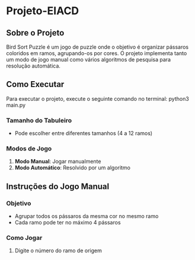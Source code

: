 # Projeto-EIACD

## Sobre o Projeto
Bird Sort Puzzle é um jogo de puzzle onde o objetivo é organizar pássaros coloridos em ramos, agrupando-os por cores. O projeto implementa tanto um modo de jogo manual como vários algoritmos de pesquisa para resolução automática.

## Como Executar
Para executar o projeto, execute o seguinte comando no terminal: python3 main.py

### Tamanho do Tabuleiro
- Pode escolher entre diferentes tamanhos (4 a 12 ramos)

### Modos de Jogo
1. **Modo Manual**: Jogar manualmente
2. **Modo Automático**: Resolvido por um algoritmo

## Instruções do Jogo Manual
### Objetivo
- Agrupar todos os pássaros da mesma cor no mesmo ramo
- Cada ramo pode ter no máximo 4 pássaros

### Como Jogar
1. Digite o número do ramo de origem
2. Digite o número do ramo de destino
3. O jogo irá mover automaticamente o máximo de pássaros possível

### Regras de Movimento
- Só é possível mover pássaros da mesma cor
- Movimentos seguem direções específicas:
  - **Ramos da Esquerda**:
    - Extração: direita → esquerda
    - Inserção: esquerda → direita
  - **Ramos da Direita**:
    - Extração: esquerda → direita
    - Inserção: direita → esquerda

## Modo Automático
### Algoritmos Disponíveis
1. **BFS** (Breadth-First Search)
   - Encontra a solução mais curta
   - Mais lento em puzzles grandes

2. **DFS** (Depth-First Search)
   - Rápido em encontrar uma solução
   - Pode não ser a solução mais curta

3. **IDDFS** (Iterative Deepening DFS)
   - Combina eficiência do DFS com otimalidade do BFS
   - Bom equilíbrio entre memória e qualidade

4. **UCS** (Uniform Cost Search)
   - Similar ao BFS neste puzzle
   - Todos os movimentos têm custo igual

5. **Greedy BFS**
   - Muito rápido
   - Soluções podem ser subótimas

6. **A***
   - Equilibra velocidade e qualidade
   - Usa heurísticas inteligentes

7. **Weighted A*** (W=1.5)
   - Mais rápido que A*
   - Sacrifica um pouco da qualidade

## Condições de Vitória
- Todos os pássaros da mesma cor agrupados no mesmo ramo
- Ramos devem estar ou completamente cheios (4 pássaros) ou vazios

## Modificações Possíveis
1. Alterar tamanho do puzzle (4-12 ramos)
2. Escolher diferentes algoritmos de resolução
3. Ajustar parâmetros dos algoritmos (ex: peso do Weighted A*)

## Análise de Desempenho (benchmark.py)
O projeto inclui uma ferramenta de análise de desempenho que permite comparar a eficiência dos diferentes algoritmos:

### Como Executar
Para executar o projeto executar o seguinte comando no terminal: python3 benchmark.py


### Funcionalidades
- Executa cada algoritmo múltiplas vezes para diferentes tamanhos de puzzle
- Mede e regista:
  - Tempo médio de execução
  - Desvio padrão do tempo
  - Número médio de movimentos
  - Desvio padrão dos movimentos
  - Taxa de sucesso

### Configurações Predefinidas
- Tamanhos de puzzle testados: 4, 6 e 8 ramos
- 3 tentativas por algoritmo
- Tempos limite:
  - Tamanho 4: 10 segundos
  - Tamanho 6: 20 segundos
  - Tamanho 8: 30 segundos

### Resultados
- Os resultados são guardados na pasta `benchmark_results`
- Cada ficheiro de resultados inclui:
  - Data e hora da execução
  - Configurações utilizadas
  - Resultados detalhados para cada tamanho
- Nome do ficheiro: `benchmark_AAAAMMDD_HHMMSS.txt`

## Estrutura do Projeto
```
.
├── main.py         # Ponto de entrada do programa
├── game.py        # Implementação do jogo
├── algorithms.py  # Algoritmos de resolução
└── benchmark.py   # Script de benchmark (opcional)
```
